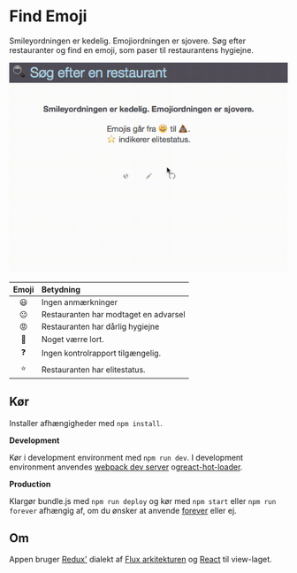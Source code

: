 # Find Emoji

Smileyordningen er kedelig. Emojiordningen er sjovere. Søg efter restauranter og find en emoji, som paser til restaurantens hygiejne.

![Example](https://raw.githubusercontent.com/simonbs/findemoji/master/example.gif?token=AAyuE49TnPsFIwIX1-aEQVg_5YVC2CcEks5V2jFswA%3D%3D)

| Emoji | Betydning |
|:--:|:---------------------------------------|
| 😃 | Ingen anmærkninger                    |
| 😐 | Restauranten har modtaget en advarsel |
| 😡 | Restauranten har dårlig hygiejne      |
| 💩 | Noget værre lort.                     |
| ❓  | Ingen kontrolrapport tilgængelig.     |
| ⭐️  |  Restauranten har elitestatus. |

## Kør

Installer afhængigheder med `npm install`.

**Development**

Kør i development environment med `npm run dev`. I development environment anvendes [webpack dev server](http://webpack.github.io/docs/webpack-dev-server.html) og[react-hot-loader](react-hot-loader).

**Production**

Klargør bundle.js med `npm run deploy` og kør med `npm start` eller `npm run forever` afhængig af, om du ønsker at anvende [forever](https://github.com/foreverjs/forever) eller ej.

## Om

Appen bruger [Redux'](https://github.com/rackt/redux) dialekt af [Flux arkitekturen](http://facebook.github.io/flux/) og [React](http://facebook.github.io/react/) til view-laget.
